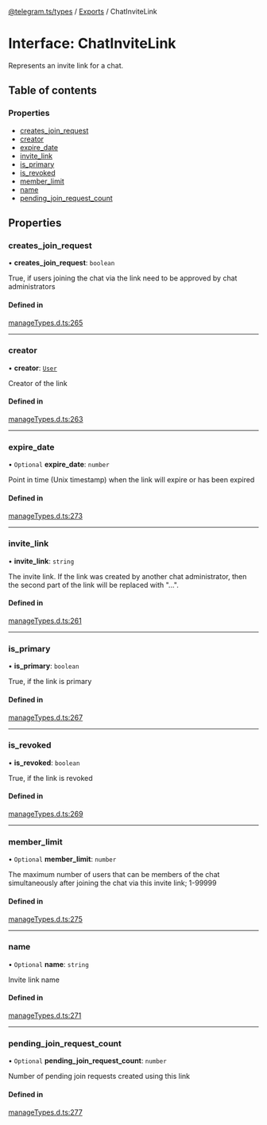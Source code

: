 [@telegram.ts/types](../README.md) / [Exports](../modules.md) / ChatInviteLink

# Interface: ChatInviteLink

Represents an invite link for a chat.

## Table of contents

### Properties

- [creates\_join\_request](ChatInviteLink.md#creates_join_request)
- [creator](ChatInviteLink.md#creator)
- [expire\_date](ChatInviteLink.md#expire_date)
- [invite\_link](ChatInviteLink.md#invite_link)
- [is\_primary](ChatInviteLink.md#is_primary)
- [is\_revoked](ChatInviteLink.md#is_revoked)
- [member\_limit](ChatInviteLink.md#member_limit)
- [name](ChatInviteLink.md#name)
- [pending\_join\_request\_count](ChatInviteLink.md#pending_join_request_count)

## Properties

### creates\_join\_request

• **creates\_join\_request**: `boolean`

True, if users joining the chat via the link need to be approved by chat administrators

#### Defined in

[manageTypes.d.ts:265](https://github.com/telegramsjs/types/blob/d08200f/src/manageTypes.d.ts#L265)

___

### creator

• **creator**: [`User`](User.md)

Creator of the link

#### Defined in

[manageTypes.d.ts:263](https://github.com/telegramsjs/types/blob/d08200f/src/manageTypes.d.ts#L263)

___

### expire\_date

• `Optional` **expire\_date**: `number`

Point in time (Unix timestamp) when the link will expire or has been expired

#### Defined in

[manageTypes.d.ts:273](https://github.com/telegramsjs/types/blob/d08200f/src/manageTypes.d.ts#L273)

___

### invite\_link

• **invite\_link**: `string`

The invite link. If the link was created by another chat administrator, then the second part of the link will be replaced with "...".

#### Defined in

[manageTypes.d.ts:261](https://github.com/telegramsjs/types/blob/d08200f/src/manageTypes.d.ts#L261)

___

### is\_primary

• **is\_primary**: `boolean`

True, if the link is primary

#### Defined in

[manageTypes.d.ts:267](https://github.com/telegramsjs/types/blob/d08200f/src/manageTypes.d.ts#L267)

___

### is\_revoked

• **is\_revoked**: `boolean`

True, if the link is revoked

#### Defined in

[manageTypes.d.ts:269](https://github.com/telegramsjs/types/blob/d08200f/src/manageTypes.d.ts#L269)

___

### member\_limit

• `Optional` **member\_limit**: `number`

The maximum number of users that can be members of the chat simultaneously after joining the chat via this invite link; 1-99999

#### Defined in

[manageTypes.d.ts:275](https://github.com/telegramsjs/types/blob/d08200f/src/manageTypes.d.ts#L275)

___

### name

• `Optional` **name**: `string`

Invite link name

#### Defined in

[manageTypes.d.ts:271](https://github.com/telegramsjs/types/blob/d08200f/src/manageTypes.d.ts#L271)

___

### pending\_join\_request\_count

• `Optional` **pending\_join\_request\_count**: `number`

Number of pending join requests created using this link

#### Defined in

[manageTypes.d.ts:277](https://github.com/telegramsjs/types/blob/d08200f/src/manageTypes.d.ts#L277)

